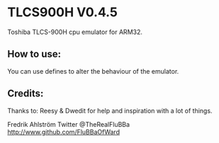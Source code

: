 # TLCS900H V0.4.5

Toshiba TLCS-900H cpu emulator for ARM32.

## How to use:

You can use defines to alter the behaviour of the emulator.

## Credits:

Thanks to:
Reesy & Dwedit for help and inspiration with a lot of things.


Fredrik Ahlström
Twitter @TheRealFluBBa
http://www.github.com/FluBBaOfWard
